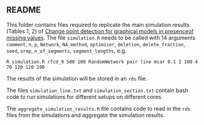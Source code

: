 ## README
This folder contains files required to replicate the main simulation results (Tables 1, 2) of [Change point detection for graphical models in presenceof missing values](https://arxiv.org/pdf/1907.05409.pdf). The file `simulation.R` needs to be called with 14 arguments `comment`, `n`, `p`, `Network`, `NA_method`, `optimizer`, `deletion`, `delete_fraction`, `seed`, `nrep`, `n_of_segments`, `segment_lengths`, e.g.
```
R simulation.R rfcd_9 500 100 RandomNetwork pair line mcar 0.1 2 100 4 70 120 120 190
```
The results of the simulation will be stored in an `rds` file.

The files `simulation_line.txt` and `simulation_section.txt` contain bash code to run simulations for different setups on different cores.

The `aggregate_simulation_results.R` file contains code to read in the `rds` files from the simulations and aggregate the simulation results.